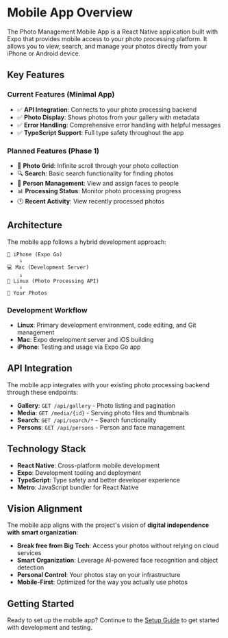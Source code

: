 # Mobile App Overview

The Photo Management Mobile App is a React Native application built with Expo that provides mobile access to your photo processing platform. It allows you to view, search, and manage your photos directly from your iPhone or Android device.

## Key Features

### Current Features (Minimal App)
- ✅ **API Integration**: Connects to your photo processing backend
- ✅ **Photo Display**: Shows photos from your gallery with metadata
- ✅ **Error Handling**: Comprehensive error handling with helpful messages
- ✅ **TypeScript Support**: Full type safety throughout the app

### Planned Features (Phase 1)
- 📱 **Photo Grid**: Infinite scroll through your photo collection
- 🔍 **Search**: Basic search functionality for finding photos
- 👥 **Person Management**: View and assign faces to people
- 📊 **Processing Status**: Monitor photo processing progress
- 🕐 **Recent Activity**: View recently processed photos

## Architecture

The mobile app follows a hybrid development approach:

```
📱 iPhone (Expo Go)
    ↓
💻 Mac (Development Server)
    ↓
🐧 Linux (Photo Processing API)
    ↓
📸 Your Photos
```

### Development Workflow
- **Linux**: Primary development environment, code editing, and Git management
- **Mac**: Expo development server and iOS building
- **iPhone**: Testing and usage via Expo Go app

## API Integration

The mobile app integrates with your existing photo processing backend through these endpoints:

- **Gallery**: `GET /api/gallery` - Photo listing and pagination
- **Media**: `GET /media/{id}` - Serving photo files and thumbnails
- **Search**: `GET /api/search/*` - Search functionality
- **Persons**: `GET /api/persons` - Person and face management

## Technology Stack

- **React Native**: Cross-platform mobile development
- **Expo**: Development tooling and deployment
- **TypeScript**: Type safety and better developer experience
- **Metro**: JavaScript bundler for React Native

## Vision Alignment

The mobile app aligns with the project's vision of **digital independence with smart organization**:

- **Break free from Big Tech**: Access your photos without relying on cloud services
- **Smart Organization**: Leverage AI-powered face recognition and object detection
- **Personal Control**: Your photos stay on your infrastructure
- **Mobile-First**: Optimized for the way you actually use photos

## Getting Started

Ready to set up the mobile app? Continue to the [Setup Guide](./setup.md) to get started with development and testing.